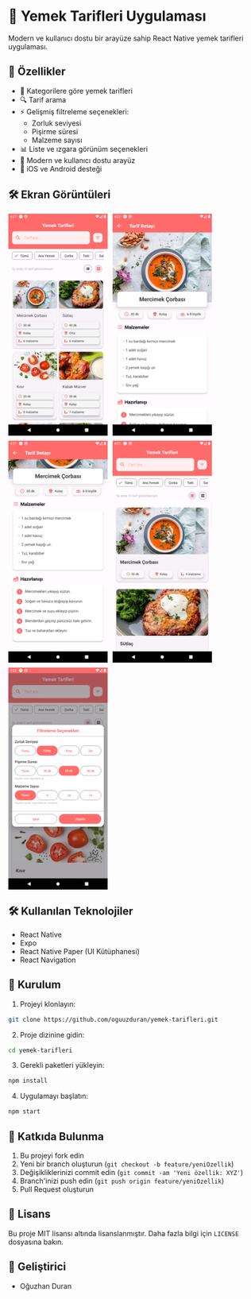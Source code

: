 # 📱 Yemek Tarifleri Uygulaması

Modern ve kullanıcı dostu bir arayüze sahip React Native yemek tarifleri uygulaması.

## 🚀 Özellikler

- 📖 Kategorilere göre yemek tarifleri
- 🔍 Tarif arama
- ⚡ Gelişmiş filtreleme seçenekleri:
  - Zorluk seviyesi
  - Pişirme süresi
  - Malzeme sayısı
- 📊 Liste ve ızgara görünüm seçenekleri
- 🎨 Modern ve kullanıcı dostu arayüz
- 📱 iOS ve Android desteği

## 🛠 Ekran Görüntüleri

<div style="display: flex; flex-wrap: wrap; gap: 10px;">

<img src="assets/screenImg/ekran-1.png" width="200" alt="Ana Sayfa"/>
<img src="assets/screenImg/ekran-2.png" width="200" alt="Tarif Detayı"/>
<img src="assets/screenImg/ekran-3.png" width="200" alt="Filtreleme"/>
<img src="assets/screenImg/ekran-4.png" width="200" alt="Liste Görünümü"/>
<img src="assets/screenImg/ekran-5.png" width="200" alt="Arama"/>

</div>

## 🛠️ Kullanılan Teknolojiler

- React Native
- Expo
- React Native Paper (UI Kütüphanesi)
- React Navigation

## 🚀 Kurulum

1. Projeyi klonlayın:

```bash
git clone https://github.com/oguuzduran/yemek-tarifleri.git
```

2. Proje dizinine gidin:

```bash
cd yemek-tarifleri
```

3. Gerekli paketleri yükleyin:

```bash
npm install
```

4. Uygulamayı başlatın:

```bash
npm start
```

## 📱 Katkıda Bulunma

1. Bu projeyi fork edin
2. Yeni bir branch oluşturun (`git checkout -b feature/yeniOzellik`)
3. Değişikliklerinizi commit edin (`git commit -am 'Yeni özellik: XYZ'`)
4. Branch'inizi push edin (`git push origin feature/yeniOzellik`)
5. Pull Request oluşturun

## 📝 Lisans

Bu proje MIT lisansı altında lisanslanmıştır. Daha fazla bilgi için `LICENSE` dosyasına bakın.

## 👥 Geliştirici

- Oğuzhan Duran
